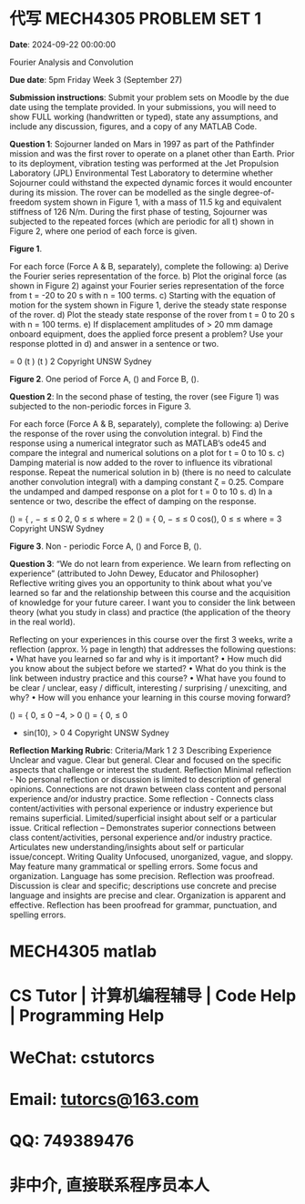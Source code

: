 # 代写 MECH4305 PROBLEM SET 1

**Date**: 2024-09-22 00:00:00

Fourier Analysis and Convolution

**Due date**:
5pm Friday Week 3 (September 27)

**Submission instructions**:
Submit your problem sets on Moodle by the due date using the template provided. In your submissions, you will need to show FULL working (handwritten or typed), state any assumptions, and include any discussion, figures, and a copy of any MATLAB Code.

**Question 1**:
Sojourner landed on Mars in 1997 as part of the Pathfinder mission and was the first rover to operate on a planet other than Earth. Prior to its deployment, vibration testing was performed at the Jet Propulsion Laboratory (JPL) Environmental Test Laboratory to determine whether Sojourner could withstand the expected dynamic forces it would encounter during its mission.
The rover can be modelled as the single degree-of-freedom system shown in Figure 1, with a mass of 11.5 kg and equivalent stiffness of 126 N/m. During the first phase of testing, Sojourner was subjected to the repeated forces (which are periodic for all t) shown in Figure 2, where one period of each force is given.

**Figure 1**.

For each force (Force A & B, separately), complete the following:
a) Derive the Fourier series representation of the force.
b) Plot the original force (as shown in Figure 2) against your Fourier series representation of the force from t = -20 to 20 s with n = 100 terms.
c) Starting with the equation of motion for the system shown in Figure 1, derive the steady state response of the rover.
d) Plot the steady state response of the rover from t = 0 to 20 s with n = 100 terms.
e) If displacement amplitudes of > 20 mm damage onboard equipment, does the applied force present a problem? Use your response plotted in d) and answer in a sentence or two.

= 0
(t )
(t )
2
Copyright UNSW Sydney

**Figure 2**. One period of Force A, () and Force B, ().

**Question 2**:
In the second phase of testing, the rover (see Figure 1) was subjected to the non-periodic forces in Figure 3.

For each force (Force A & B, separately), complete the following:
a) Derive the response of the rover using the convolution integral.
b) Find the response using a numerical integrator such as MATLAB’s ode45 and compare the integral and numerical solutions on a plot for t = 0 to 10 s.
c) Damping material is now added to the rover to influence its vibrational response. Repeat the numerical solution in b) (there is no need to calculate another convolution integral) with a damping constant ζ = 0.25. Compare the undamped and damped response on a plot for t = 0 to 10 s.
d) In a sentence or two, describe the effect of damping on the response.

() = {
, − ≤ ≤ 0
2, 0 ≤ ≤
where = 2
() = {
0, − ≤ ≤ 0
cos(), 0 ≤ ≤
where =
3
Copyright UNSW Sydney

**Figure 3**. Non - periodic Force A, () and Force B, ().

**Question 3**:
“We do not learn from experience. We learn from reflecting on experience” (attributed to John Dewey, Educator and Philosopher)
Reflective writing gives you an opportunity to think about what you've learned so far and the relationship between this course and the acquisition of knowledge for your future career. I want you to consider the link between theory (what you study in class) and practice (the application of the theory in the real world).

Reflecting on your experiences in this course over the first 3 weeks, write a reflection (approx. ½ page in length) that addresses the following questions:
• What have you learned so far and why is it important?
• How much did you know about the subject before we started?
• What do you think is the link between industry practice and this course?
• What have you found to be clear / unclear, easy / difficult, interesting / surprising / unexciting, and why?
• How will you enhance your learning in this course moving forward?

() = {
0, ≤ 0
−4, > 0
() = {
0, ≤ 0
+ sin⁡(10), > 0
4
Copyright UNSW Sydney

**Reflection Marking Rubric**:
Criteria/Mark 1 2 3
Describing Experience Unclear and vague. Clear but general. Clear and focused on the specific aspects that challenge or interest the student.
Reflection Minimal reflection - No personal reflection or discussion is limited to description of general opinions. Connections are not drawn between class content and personal experience and/or industry practice. Some reflection - Connects class content/activities with personal experience or industry experience but remains superficial. Limited/superficial insight about self or a particular issue. Critical reflection – Demonstrates superior connections between class content/activities, personal experience and/or industry practice. Articulates new understanding/insights about self or particular issue/concept.
Writing Quality Unfocused, unorganized, vague, and sloppy. May feature many grammatical or spelling errors. Some focus and organization. Language has some precision. Reflection was proofread. Discussion is clear and specific; descriptions use concrete and precise language and insights are precise and clear. Organization is apparent and effective. Reflection has been proofread for grammar, punctuation, and spelling errors.
# MECH4305 matlab

# CS Tutor | 计算机编程辅导 | Code Help | Programming Help

# WeChat: cstutorcs

# Email: tutorcs@163.com

# QQ: 749389476

# 非中介, 直接联系程序员本人

